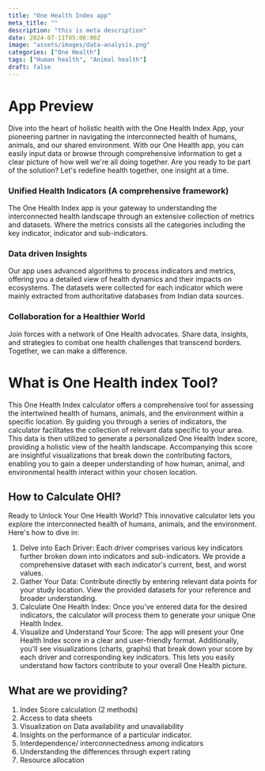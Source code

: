 ```yaml
---
title: "One Health Index app"
meta_title: ""
description: "this is meta description"
date: 2024-07-11T05:00:00Z
image: "assets/images/data-analysis.png"
categories: ["One Health"]
tags: ["Human health", "Animal health"]
draft: false
---
```

# App Preview
Dive into the heart of holistic health with the One Health Index App, your pioneering partner in navigating the interconnected health of humans, animals, and our shared environment. With our One Health app, you can easily input data or browse through comprehensive information to get a clear picture of how well we're all doing together. Are you ready to be part of the solution? Let's redefine health together, one insight at a time.
### Unified Health Indicators (A comprehensive framework)
The One Health Index app is your gateway to understanding the interconnected health landscape through an extensive collection of metrics and datasets. Where the metrics consists all the categories including the key indicator, indicator and sub-indicators.
### Data driven Insights
Our app uses advanced algorithms to process indicators and metrics, offering you a detailed view of health dynamics and their impacts on ecosystems. The datasets were collected for each indicator which were mainly extracted from authoritative databases from Indian data sources.
### Collaboration for a Healthier World
Join forces with a network of One Health advocates. Share data, insights, and strategies to combat one health challenges that transcend borders. Together, we can make a difference.

# What is One Health index Tool?
This One Health Index calculator offers a comprehensive tool for assessing the intertwined health of humans, animals, and the environment within a specific location. By guiding you through a series of indicators, the calculator facilitates the collection of relevant data specific to your area. This data is then utilized to generate a personalized One Health Index score, providing a holistic view of the health landscape. Accompanying this score are insightful visualizations that break down the contributing factors, enabling you to gain a deeper understanding of how human, animal, and environmental health interact within your chosen location.

## How to Calculate OHI?
Ready to Unlock Your One Health World? This innovative calculator lets you explore the interconnected health of humans, animals, and the environment. Here's how to dive in:
1. Delve into Each Driver: Each driver comprises various key indicators further broken down into indicators and sub-indicators. We provide a comprehensive dataset with each indicator's current, best, and worst values.
2. 	Gather Your Data: Contribute directly by entering relevant data points for your study location. View the provided datasets for your reference and broader understanding.
3. 	Calculate One Health Index: Once you've entered data for the desired indicators, the calculator will process them to generate your unique One Health Index.
4. 	Visualize and Understand Your Score: The app will present your One Health Index score in a clear and user-friendly format. Additionally, you'll see visualizations (charts, graphs) that break down your score by each driver and corresponding key indicators. This lets you easily understand how factors contribute to your overall One Health picture.

## What are we providing?
1. Index Score calculation (2 methods)
2. Access to data sheets
3. Visualization on Data availability and unavailability
4. Insights on the performance of a particular indicator.
5. Interdependence/ interconnectedness among indicators
6. Understanding the differences through expert rating
7. Resource allocation
